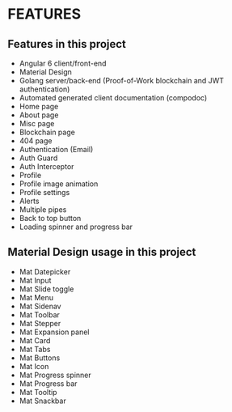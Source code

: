 # FEATURES

## Features in this project

* Angular 6 client/front-end
* Material Design
* Golang server/back-end (Proof-of-Work blockchain and JWT authentication)
* Automated generated client documentation (compodoc)
* Home page
* About page
* Misc page
* Blockchain page
* 404 page
* Authentication (Email)
* Auth Guard
* Auth Interceptor
* Profile
* Profile image animation
* Profile settings
* Alerts
* Multiple pipes
* Back to top button
* Loading spinner and progress bar

## Material Design usage in this project

* Mat Datepicker
* Mat Input
* Mat Slide toggle
* Mat Menu
* Mat Sidenav
* Mat Toolbar
* Mat Stepper
* Mat Expansion panel
* Mat Card
* Mat Tabs
* Mat Buttons
* Mat Icon
* Mat Progress spinner
* Mat Progress bar
* Mat Tooltip
* Mat Snackbar
